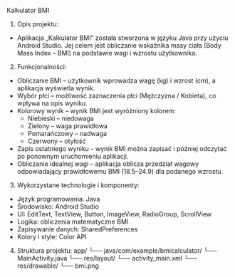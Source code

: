 Kalkulator BMI

1. Opis projektu:
  - Aplikacja „Kalkulator BMI” została stworzona w języku Java przy użyciu Android Studio. Jej celem jest obliczanie wskaźnika masy ciała (Body Mass Index – BMI) na podstawie wagi i wzrostu użytkownika.

2. Funkcjonalności:
  - Obliczanie BMI – użytkownik wprowadza wagę (kg) i wzrost (cm), a aplikacja wyświetla wynik.
  - Wybór płci – możliwość zaznaczenia płci (Mężczyzna / Kobieta), co wpływa na opis wyniku.
  - Kolorowy wynik – wynik BMI jest wyróżniony kolorem:
      * Niebieski – niedowaga
      * Zielony – waga prawidłowa
      * Pomarańczowy – nadwaga
      * Czerwony – otyłość
  - Zapis ostatniego wyniku – wynik BMI można zapisać i później odczytać po ponownym uruchomieniu aplikacji.
  - Obliczanie idealnej wagi – aplikacja oblicza przedział wagowy odpowiadający prawidłowemu BMI (18.5–24.9) dla podanego wzrostu.

3. Wykorzystane technologie i komponenty:
  - Język programowania: Java
  - Środowisko: Android Studio
  - UI: EditText, TextView, Button, ImageView, RadioGroup, ScrollView
  - Logika: obliczenia matematyczne BMI
  - Zapisywanie danych: SharedPreferences
  - Kolory i style: Color API

4. Struktura projektu:
   app/
       └── java/com/example/bmicalculator/
          └── MainActivity.java
       └── res/layout/
          └── activity_main.xml
       └── res/drawable/
          └── bmi.png
